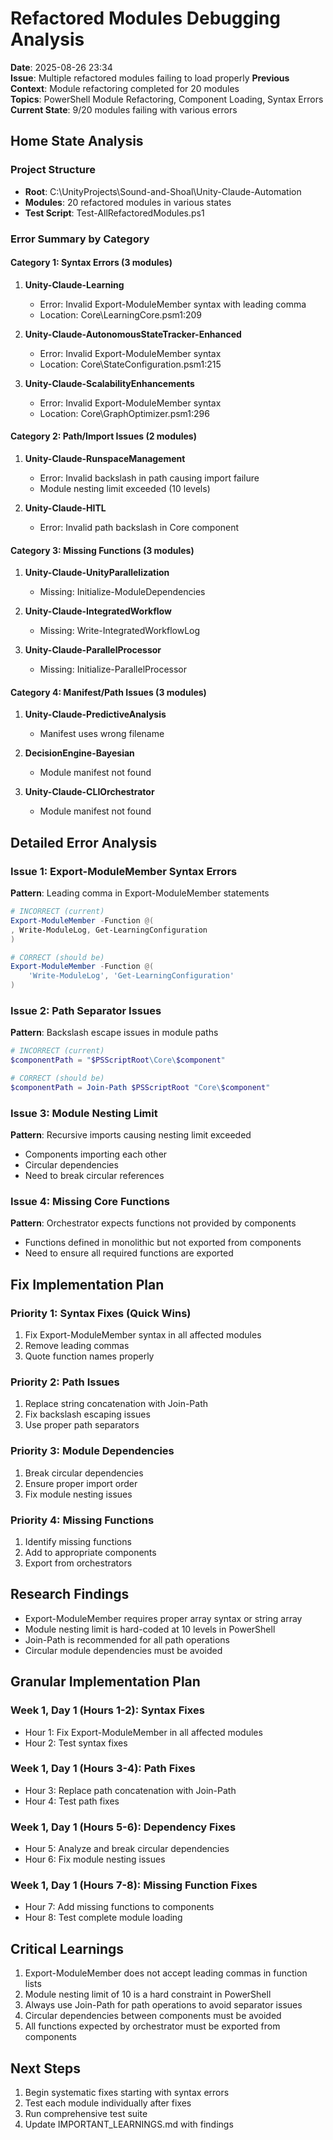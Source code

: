 # Refactored Modules Debugging Analysis
**Date**: 2025-08-26 23:34  
**Issue**: Multiple refactored modules failing to load properly
**Previous Context**: Module refactoring completed for 20 modules  
**Topics**: PowerShell Module Refactoring, Component Loading, Syntax Errors
**Current State**: 9/20 modules failing with various errors

## Home State Analysis

### Project Structure
- **Root**: C:\UnityProjects\Sound-and-Shoal\Unity-Claude-Automation
- **Modules**: 20 refactored modules in various states
- **Test Script**: Test-AllRefactoredModules.ps1

### Error Summary by Category

#### Category 1: Syntax Errors (3 modules)
1. **Unity-Claude-Learning** 
   - Error: Invalid Export-ModuleMember syntax with leading comma
   - Location: Core\LearningCore.psm1:209
   
2. **Unity-Claude-AutonomousStateTracker-Enhanced**
   - Error: Invalid Export-ModuleMember syntax
   - Location: Core\StateConfiguration.psm1:215

3. **Unity-Claude-ScalabilityEnhancements**
   - Error: Invalid Export-ModuleMember syntax
   - Location: Core\GraphOptimizer.psm1:296

#### Category 2: Path/Import Issues (2 modules)  
1. **Unity-Claude-RunspaceManagement**
   - Error: Invalid backslash in path causing import failure
   - Module nesting limit exceeded (10 levels)
   
2. **Unity-Claude-HITL**
   - Error: Invalid path backslash in Core component

#### Category 3: Missing Functions (3 modules)
1. **Unity-Claude-UnityParallelization**
   - Missing: Initialize-ModuleDependencies
   
2. **Unity-Claude-IntegratedWorkflow** 
   - Missing: Write-IntegratedWorkflowLog
   
3. **Unity-Claude-ParallelProcessor**
   - Missing: Initialize-ParallelProcessor

#### Category 4: Manifest/Path Issues (3 modules)
1. **Unity-Claude-PredictiveAnalysis**
   - Manifest uses wrong filename
   
2. **DecisionEngine-Bayesian**
   - Module manifest not found
   
3. **Unity-Claude-CLIOrchestrator**
   - Module manifest not found

## Detailed Error Analysis

### Issue 1: Export-ModuleMember Syntax Errors
**Pattern**: Leading comma in Export-ModuleMember statements
```powershell
# INCORRECT (current)
Export-ModuleMember -Function @(
, Write-ModuleLog, Get-LearningConfiguration
)

# CORRECT (should be)
Export-ModuleMember -Function @(
    'Write-ModuleLog', 'Get-LearningConfiguration'
)
```

### Issue 2: Path Separator Issues
**Pattern**: Backslash escape issues in module paths
```powershell
# INCORRECT (current) 
$componentPath = "$PSScriptRoot\Core\$component"

# CORRECT (should be)
$componentPath = Join-Path $PSScriptRoot "Core\$component"
```

### Issue 3: Module Nesting Limit
**Pattern**: Recursive imports causing nesting limit exceeded
- Components importing each other
- Circular dependencies
- Need to break circular references

### Issue 4: Missing Core Functions
**Pattern**: Orchestrator expects functions not provided by components
- Functions defined in monolithic but not exported from components
- Need to ensure all required functions are exported

## Fix Implementation Plan

### Priority 1: Syntax Fixes (Quick Wins)
1. Fix Export-ModuleMember syntax in all affected modules
2. Remove leading commas
3. Quote function names properly

### Priority 2: Path Issues
1. Replace string concatenation with Join-Path
2. Fix backslash escaping issues
3. Use proper path separators

### Priority 3: Module Dependencies
1. Break circular dependencies
2. Ensure proper import order
3. Fix module nesting issues

### Priority 4: Missing Functions
1. Identify missing functions
2. Add to appropriate components
3. Export from orchestrators

## Research Findings
- Export-ModuleMember requires proper array syntax or string array
- Module nesting limit is hard-coded at 10 levels in PowerShell
- Join-Path is recommended for all path operations
- Circular module dependencies must be avoided

## Granular Implementation Plan

### Week 1, Day 1 (Hours 1-2): Syntax Fixes
- Hour 1: Fix Export-ModuleMember in all affected modules
- Hour 2: Test syntax fixes

### Week 1, Day 1 (Hours 3-4): Path Fixes
- Hour 3: Replace path concatenation with Join-Path
- Hour 4: Test path fixes

### Week 1, Day 1 (Hours 5-6): Dependency Fixes
- Hour 5: Analyze and break circular dependencies
- Hour 6: Fix module nesting issues

### Week 1, Day 1 (Hours 7-8): Missing Function Fixes
- Hour 7: Add missing functions to components
- Hour 8: Test complete module loading

## Critical Learnings
1. Export-ModuleMember does not accept leading commas in function lists
2. Module nesting limit of 10 is a hard constraint in PowerShell
3. Always use Join-Path for path operations to avoid separator issues
4. Circular dependencies between components must be avoided
5. All functions expected by orchestrator must be exported from components

## Next Steps
1. Begin systematic fixes starting with syntax errors
2. Test each module individually after fixes
3. Run comprehensive test suite
4. Update IMPORTANT_LEARNINGS.md with findings